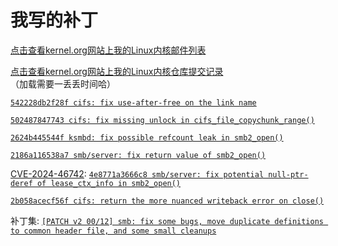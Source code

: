 # 我写的补丁

[点击查看kernel.org网站上我的Linux内核邮件列表](https://lore.kernel.org/all/?q=chenxiaosong)

[点击查看kernel.org网站上我的Linux内核仓库提交记录](https://git.kernel.org/pub/scm/linux/kernel/git/next/linux-next.git/log/?qt=grep&q=chenxiaosong)（加载需要一丢丢时间哈）

[`542228db2f28f cifs: fix use-after-free on the link name`](https://patchwork.kernel.org/project/cifs-client/patch/20221104074441.634677-1-chenxiaosong2@huawei.com/)

[`502487847743 cifs: fix missing unlock in cifs_file_copychunk_range()`](https://patchwork.kernel.org/project/cifs-client/patch/20221119045159.1400244-1-chenxiaosong2@huawei.com/)

[`2624b445544f ksmbd: fix possible refcount leak in smb2_open()`](https://patchwork.kernel.org/project/cifs-client/patch/20230302135804.2583061-1-chenxiaosong2@huawei.com/)

[`2186a116538a7 smb/server: fix return value of smb2_open()`](https://lore.kernel.org/all/20240822082101.391272-2-chenxiaosong@chenxiaosong.com/)

[CVE-2024-46742](https://nvd.nist.gov/vuln/detail/CVE-2024-46742): [`4e8771a3666c8 smb/server: fix potential null-ptr-deref of lease_ctx_info in smb2_open()`](https://lore.kernel.org/all/20240822082101.391272-3-chenxiaosong@chenxiaosong.com/)

[`2b058acecf56f cifs: return the more nuanced writeback error on close()`](https://lore.kernel.org/all/20220518145649.2487377-1-chenxiaosong2@huawei.com/)

补丁集: [`[PATCH v2 00/12] smb: fix some bugs, move duplicate definitions to common header file, and some small cleanups`](https://lore.kernel.org/all/20240822082101.391272-1-chenxiaosong@chenxiaosong.com/)
